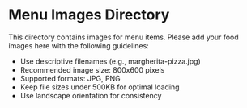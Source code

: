 # Menu Images Directory

This directory contains images for menu items. Please add your food images here with the following guidelines:

- Use descriptive filenames (e.g., margherita-pizza.jpg)
- Recommended image size: 800x600 pixels
- Supported formats: JPG, PNG
- Keep file sizes under 500KB for optimal loading
- Use landscape orientation for consistency